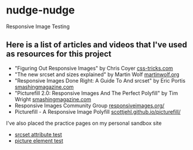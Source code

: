 # nudge-nudge
Responsive Image Testing

## Here is a list of articles and videos that I've used as resources for this project
- "Figuring Out Responsive Images" by Chris Coyer [css-tricks.com](https://css-tricks.com/video-screencasts/133-figuring-responsive-images/) 
- "The new srcset and sizes explained" by Martin Wolf [martinwolf.org](http://martinwolf.org/2014/05/07/the-new-srcset-and-sizes-explained/)
- "Responsive Images Done Right: A Guide To <picture> And srcset" by Eric Portis [smashingmagazine.com](http://www.smashingmagazine.com/2014/05/responsive-images-done-right-guide-picture-srcset/)
- "Picturefill 2.0: Responsive Images And The Perfect Polyfill" by Tim Wright [smashingmagazine.com](http://www.smashingmagazine.com/2014/05/picturefill-2-0-responsive-images-and-the-perfect-polyfill/)
- Responsive Images Community Group [responsiveimages.org/](http://responsiveimages.org/)
- Picturefill - A Responsive Image Polyfill [scottjehl.github.io/picturefill/](http://scottjehl.github.io/picturefill/)

I've also placed the practice pages on my personal sandbox site
- [srcset attribute test](http://sandbox.donaldlivingston.com/nudge-nudge/index.html)
- [picture element test](http://sandbox.donaldlivingston.com/nudge-nudge/picture.html)